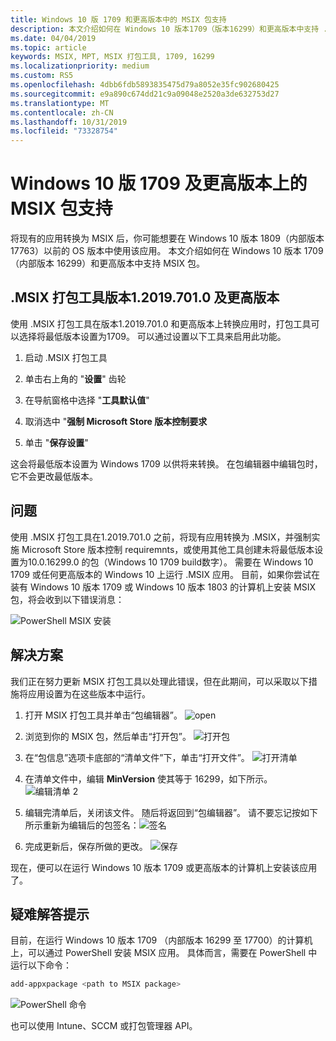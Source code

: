 ```yaml
---
title: Windows 10 版 1709 和更高版本中的 MSIX 包支持
description: 本文介绍如何在 Windows 10 版本1709（版本16299）和更高版本中支持 .MSIX 包。
ms.date: 04/04/2019
ms.topic: article
keywords: MSIX, MPT, MSIX 打包工具, 1709, 16299
ms.localizationpriority: medium
ms.custom: RS5
ms.openlocfilehash: 4dbb6fdb5893835475d79a8052e35fc902680425
ms.sourcegitcommit: e9a890c674dd21c9a09048e2520a3de632753d27
ms.translationtype: MT
ms.contentlocale: zh-CN
ms.lasthandoff: 10/31/2019
ms.locfileid: "73328754"
---
```

# <a name="msix-package-support-on-windows-10-version-1709-and-later"></a>Windows 10 版 1709 及更高版本上的 MSIX 包支持

将现有的应用转换为 MSIX 后，你可能想要在 Windows 10 版本 1809（内部版本 17763）以前的 OS 版本中使用该应用。 本文介绍如何在 Windows 10 版本 1709（内部版本 16299）和更高版本中支持 MSIX 包。

## <a name="msix-packaging-tool-version-120197010-and-later"></a>.MSIX 打包工具版本1.2019.701.0 及更高版本

使用 .MSIX 打包工具在版本1.2019.701.0 和更高版本上转换应用时，打包工具可以选择将最低版本设置为1709。  可以通过设置以下工具来启用此功能。

1. 启动 .MSIX 打包工具

2. 单击右上角的 "**设置**" 齿轮

3. 在导航窗格中选择 "**工具默认值**"

4. 取消选中 "**强制 Microsoft Store 版本控制要求**

5. 单击 "**保存设置**"

这会将最低版本设置为 Windows 1709 以供将来转换。  在包编辑器中编辑包时，它不会更改最低版本。  


## <a name="problem"></a>问题

使用 .MSIX 打包工具在1.2019.701.0 之前，将现有应用转换为 .MSIX，并强制实施 Microsoft Store 版本控制 requiremnts，或使用其他工具创建未将最低版本设置为10.0.16299.0 的包（Windows 10 1709 build数字）。  需要在 Windows 10 1709 或任何更高版本的 Windows 10 上运行 .MSIX 应用。 目前，如果你尝试在装有 Windows 10 版本 1709 或 Windows 10 版本 1803 的计算机上安装 MSIX 包，将会收到以下错误消息：

![PowerShell MSIX 安装](images/mpt_blog_0.jpg)

## <a name="solution"></a>解决方案

我们正在努力更新 MSIX 打包工具以处理此错误，但在此期间，可以采取以下措施将应用设置为在这些版本中运行。

1. 打开 MSIX 打包工具并单击“包编辑器”。
  ![open](images/mpt_blog_1.jpg)

2. 浏览到你的 MSIX 包，然后单击“打开包”。
  ![打开包](images/mpt_blog_3.jpg)

3. 在“包信息”选项卡底部的“清单文件”下，单击“打开文件”。
  ![打开清单](images/mpt_blog_4.jpg)

4. 在清单文件中，编辑 **MinVersion** 使其等于 16299，如下所示。
  ![编辑清单 2](images/mpt_blog_7.jpg)

5. 编辑完清单后，关闭该文件。 随后将返回到“包编辑器”。 请不要忘记按如下所示重新为编辑后的包签名：![签名](images/mpt_blog_9.jpg)

6. 完成更新后，保存所做的更改。
  ![保存](images/mpt_blog_10.jpg)

现在，便可以在运行 Windows 10 版本 1709 或更高版本的计算机上安装该应用了。

## <a name="troubleshooting-tips"></a>疑难解答提示

目前，在运行 Windows 10 版本 1709 （内部版本 16299 至 17700）的计算机上，可以通过 PowerShell 安装 MSIX 应用。
具体而言，需要在 PowerShell 中运行以下命令：

```powershell
add-appxpackage <path to MSIX package>
```

![PowerShell 命令](images/mpt_blog_11.jpg)

也可以使用 Intune、SCCM 或打包管理器 API。
